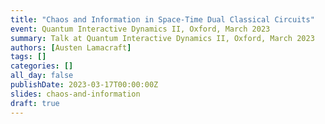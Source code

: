 ```yaml
---
title: "Chaos and Information in Space-Time Dual Classical Circuits"
event: Quantum Interactive Dynamics II, Oxford, March 2023
summary: Talk at Quantum Interactive Dynamics II, Oxford, March 2023
authors: [Austen Lamacraft]
tags: []
categories: []
all_day: false
publishDate: 2023-03-17T00:00:00Z
slides: chaos-and-information
draft: true
---
```



